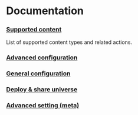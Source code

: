 # Documentation

### [Supported content](supported_content/index.md)
List of supported content types and related actions.

### [Advanced configuration](advanced_configuration)

### [General configuration](general_configuration)

### [Deploy & share universe](deploy_share_universe.md)

### [Advanced setting (meta)](advanced_setting.md)






